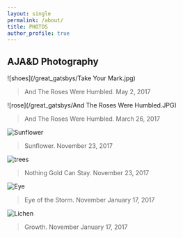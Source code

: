 ```yaml
---
layout: single
permalink: /about/
title: PHOTOS
author_profile: true
---
```

## AJA&D Photography
![shoes](/great_gatsbys/Take Your Mark.jpg)
>And The Roses Were Humbled.
>May 2, 2017

![rose](/great_gatsbys/And The Roses Were Humbled.JPG)
>And The Roses Were Humbled.
>March 26, 2017


![Sunflower](/great_gatsbys/IMG_0670.JPG)
>Sunflower.
>November 23, 2017


![trees](/great_gatsbys/IMG_0700-EFFECTS.jpg)
>Nothing Gold Can Stay.
>November 23, 2017

![Eye](/great_gatsbys/IMG_1078.JPG)
>Eye of the Storm.
>November January 17, 2017


![Lichen](/great_gatsbys/IMG_1082.JPG)
>Growth.
>November January 17, 2017

